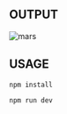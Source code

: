 ## OUTPUT
![mars](https://github.com/Dhanush2468/meteoroid-impact-threejs/assets/112778628/3ad49b5b-acbf-4dfb-8ba9-434824cd446d)

## USAGE

```
npm install

```
```
npm run dev

```
